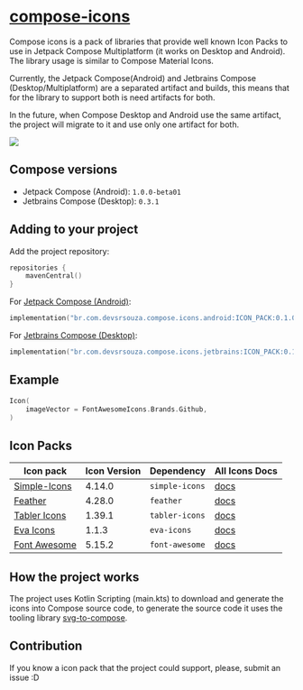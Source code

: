 # [compose-icons](https://github.com/DevSrSouza/compose-icons)

Compose icons is a pack of libraries that provide well known Icon Packs to use in Jetpack Compose Multiplatform (it works on Desktop and Android). The library usage is similar to Compose Material Icons.

Currently, the Jetpack Compose(Android) and Jetbrains Compose (Desktop/Multiplatform) are a separated artifact and builds, this means that for the library to support both is need artifacts for both.

In the future, when Compose Desktop and Android use the same artifact, the project will migrate to it and use only one artifact for both. 

![](https://user-images.githubusercontent.com/29736164/111044124-6b131080-8425-11eb-9b03-0d3b409377a5.png)

## Compose versions

- Jetpack Compose (Android): `1.0.0-beta01`
- Jetbrains Compose (Desktop): `0.3.1`

## Adding to your project

Add the project repository:
```kotlin
repositories {
    mavenCentral()
}
```

For [Jetpack Compose (Android)](https://developer.android.com/jetpack/compose):
```kotlin
implementation("br.com.devsrsouza.compose.icons.android:ICON_PACK:0.1.0")
```

For [Jetbrains Compose (Desktop)](https://www.jetbrains.com/lp/compose/):
```kotlin
implementation("br.com.devsrsouza.compose.icons.jetbrains:ICON_PACK:0.1.0")
```

## Example

```kotlin
Icon(
    imageVector = FontAwesomeIcons.Brands.Github,
)
```

## Icon Packs

| Icon pack | Icon Version | Dependency | All Icons Docs |
| --- | --- | --- | --- |
| [Simple-Icons](https://simpleicons.org/) | 4.14.0 | `simple-icons` | [docs](simple-icons/DOCUMENTATION.md) |
| [Feather](https://feathericons.com/) | 4.28.0 | `feather` | [docs](feather//DOCUMENTATION.md) |
| [Tabler Icons](https://github.com/tabler/tabler-icons) | 1.39.1 | `tabler-icons` | [docs](tabler-icons/DOCUMENTATION.md) |
| [Eva Icons](https://github.com/akveo/eva-icons/) | 1.1.3 | `eva-icons` | [docs](eva-icons/DOCUMENTATION.md) |
| [Font Awesome](https://fontawesome.com/) | 5.15.2 | `font-awesome` | [docs](font-awesome/DOCUMENTATION.md) |

## How the project works

The project uses Kotlin Scripting (main.kts) to download and generate the icons into Compose source code, to generate the source code it uses the tooling library [svg-to-compose](https://github.com/DevSrSouza/svg-to-compose).

## Contribution

If you know a icon pack that the project could support, please, submit an issue :D